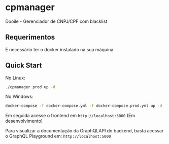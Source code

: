 # cpmanager
Dooile - Gerenciador de CNPJ/CPF com blacklist

## Requerimentos

É necessário ter o docker instalado na sua máquina.

## Quick Start

No Linux:

```bash
./cpmanager prod up -d
```

No Windows:

```bash
docker-compose -f docker-compose.yml -f docker-compose.prod.yml up -d
```

Em seguida acesse o frontend em `http://localhost:3000` (Em desenvolvimento)

Para visualizar a documentação da GraphQLAPI do backend, basta acessar o GraphQL Playground em: `http://localhost:5000`
